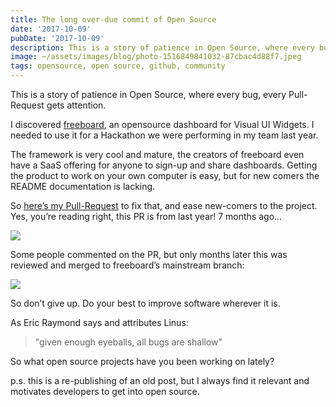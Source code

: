 ```yaml
---
title: The long over-due commit of Open Source
date: '2017-10-09'
pubDate: '2017-10-09'
description: This is a story of patience in Open Source, where every bug, every Pull-Request gets attention.
image: ~/assets/images/blog/photo-1516849841032-87cbac4d88f7.jpeg
tags: opensource, open source, github, community
---
```


This is a story of patience in Open Source, where every bug, every Pull-Request gets attention.

I discovered [freeboard](https://github.com/Freeboard/freeboard), an opensource dashboard for Visual UI Widgets. I needed to use it for a Hackathon we were performing in my team last year.

The framework is very cool and mature, the creators of freeboard even have a SaaS offering for anyone to sign-up and share dashboards. Getting the product to work on your own computer is easy, but for new comers the README documentation is lacking.

So [here’s my Pull-Request](https://github.com/Freeboard/freeboard/pull/129) to fix that, and ease new-comers to the project.
Yes, you’re reading right, this PR is from last year! 7 months ago...

![](/images/blog/0*GHZRJDJRseq6v8n5.png)

Some people commented on the PR, but only months later this was reviewed and merged to freeboard’s mainstream branch:

![](/images/blog/0*HQFFIkttsMtRvhE0.png)

So don’t give up. Do your best to improve software wherever it is.

As Eric Raymond says and attributes Linus:
> "given enough eyeballs, all bugs are shallow"

So what open source projects have you been working on lately?

p.s.
this is a re-publishing of an old post, but I always find it relevant and motivates developers to get into open source.
